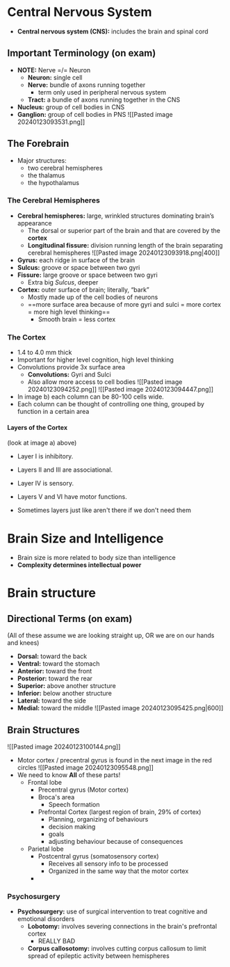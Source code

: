 # Central Nervous System
- **Central nervous system (CNS):** includes the brain and spinal cord
## Important Terminology (on exam)
- **NOTE:** Nerve =/= Neuron
	- **Neuron:** single cell
	- **Nerve:** bundle of axons running together
		- term only used in peripheral nervous system
	- **Tract:** a bundle of axons running together in the CNS
- **Nucleus:** group of cell bodies in CNS
- **Ganglion:** group of cell bodies in PNS
![[Pasted image 20240123093531.png]]
## The Forebrain
- Major structures:
	- two cerebral hemispheres
	- the thalamus
	- the hypothalamus
### The Cerebral Hemispheres
- **Cerebral hemispheres:** large, wrinkled structures dominating brain’s appearance
	- The dorsal or superior part of the brain and that are covered by the **cortex**
	- **Longitudinal fissure:** division running length of the brain separating cerebral hemispheres
![[Pasted image 20240123093918.png|400]]
- **Gyrus:** each ridge in surface of the brain
- **Sulcus:** groove or space between two gyri
- **Fissure:** large groove or space between two gyri
	- Extra big *Sulcus*, deeper
- **Cortex:** outer surface of brain; literally, “bark”
	- Mostly made up of the cell bodies of neurons
	- ==more surface area because of more gyri and sulci = more cortex = more high level thinking==
		- Smooth brain = less cortex
### The Cortex
- 1.4 to 4.0 mm thick
- Important for higher level cognition, high level thinking
- Convolutions provide 3x surface area
	- **Convolutions:** Gyri and Sulci
	- Also allow more access to cell bodies
![[Pasted image 20240123094252.png]]
![[Pasted image 20240123094447.png]]
- In image b) each column can be 80-100 cells wide.
- Each column can be thought of controlling one thing, grouped by function in a certain area
#### Layers of the Cortex
(look at image a) above)
- Layer I is inhibitory.
- Layers II and III are associational.
- Layer IV is sensory.
- Layers V and VI have motor functions.

- Sometimes layers just like aren't there if we don't need them
# Brain Size and Intelligence
- Brain size is more related to body size than intelligence
- **Complexity determines intellectual power**

# Brain structure
## Directional Terms (on exam)
(All of these assume we are looking straight up, OR we are on our hands and knees)
- **Dorsal:** toward the back
- **Ventral:** toward the stomach
- **Anterior:** toward the front
- **Posterior:** toward the rear
- **Superior:** above another structure
- **Inferior:** below another structure
- **Lateral:** toward the side
- **Medial:** toward the middle
![[Pasted image 20240123095425.png|600]]
## Brain Structures
![[Pasted image 20240123100144.png]]
- Motor cortex / precentral gyrus is found in the next image in the red circles 
![[Pasted image 20240123095548.png]]
- We need to know **All** of these parts!
	- Frontal lobe
		- Precentral gyrus (Motor cortex)
		- Broca's area
			- Speech formation
		- Prefrontal Cortex (largest region of brain, 29% of cortex)
			- Planning, organizing of behaviours
			- decision making
			- goals
			- adjusting behaviour because of consequences
	- Parietal lobe
		- Postcentral gyrus (somatosensory cortex)
			- Receives all sensory info to be processed
			- Organized in the same way that the motor cortex
		- 

### Psychosurgery
- **Psychosurgery:** use of surgical intervention to treat cognitive and emotional disorders
	- **Lobotomy:** involves severing connections in the brain's prefrontal cortex
		- REALLY BAD
	- **Corpus callosotomy:** involves cutting corpus callosum to limit spread of epileptic activity between hemispheres
